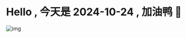 
# Hello , 今天是 2024-10-24 , 加油鸭 🤭

![img](https://v1.jinrishici.com/all.svg?font-size=18&spacing=4)

